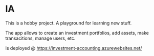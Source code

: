 # IA

This is a hobby project. A playground for learning new stuff.

The app allows to create an investment portfolios, add assets, make transacitions, manage users, etc.

Is deployed @ https://investment-accounting.azurewebsites.net/

